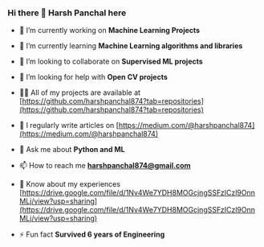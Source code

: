 ### Hi there 👋 Harsh Panchal here
<!--
**harshpanchal874/harshpanchal874** is a ✨ _special_ ✨ repository because its `README.md` (this file) appears on your GitHub profile.

Here are some ideas to get you started:

- 🔭 I’m currently working on Machine Learning projects
- 🌱 I’m currently learning ...
- 👯 I’m looking to collaborate on ...
- 🤔 I’m looking for help with ...
- 💬 Ask me about ...
- 📫 How to reach me: ...
- 😄 Pronouns: ...
- ⚡ Fun fact: ...
-->

- 🔭 I’m currently working on **Machine Learning Projects**

- 🌱 I’m currently learning **Machine Learning algorithms and libraries**

- 👯 I’m looking to collaborate on **Supervised ML projects**

- 🤝 I’m looking for help with **Open CV projects**

- 👨‍💻 All of my projects are available at [https://github.com/harshpanchal874?tab=repositories](https://github.com/harshpanchal874?tab=repositories)

- 📝 I regularly write articles on [https://medium.com/@harshpanchal874](https://medium.com/@harshpanchal874)

- 💬 Ask me about **Python and ML**

- 📫 How to reach me **harshpanchal874@gmail.com**

- 📄 Know about my experiences [https://drive.google.com/file/d/1Nv4We7YDH8MOGcjngSSFzICzl9OnnMLj/view?usp=sharing](https://drive.google.com/file/d/1Nv4We7YDH8MOGcjngSSFzICzl9OnnMLj/view?usp=sharing)

- ⚡ Fun fact **Survived 6 years of Engineering**

